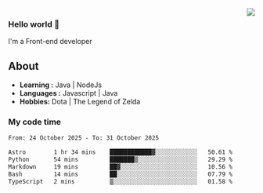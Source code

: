 <img align='right' src="https://github-readme-stats.vercel.app/api?username=jumodada&show_icons=true&theme=vue">

### Hello world 👋

I'm a Front-end developer 
    
## About
-  **Learning :** Java | NodeJs
-  **Languages :** Javascript | Java
-  **Hobbies:** Dota | The Legend of Zelda

### My code time

<!--START_SECTION:waka-->

```txt
From: 24 October 2025 - To: 31 October 2025

Astro        1 hr 34 mins    ████████████▓░░░░░░░░░░░░   50.61 %
Python       54 mins         ███████▒░░░░░░░░░░░░░░░░░   29.29 %
Markdown     19 mins         ██▓░░░░░░░░░░░░░░░░░░░░░░   10.56 %
Bash         14 mins         ██░░░░░░░░░░░░░░░░░░░░░░░   07.79 %
TypeScript   2 mins          ▒░░░░░░░░░░░░░░░░░░░░░░░░   01.58 %
```

<!--END_SECTION:waka-->

